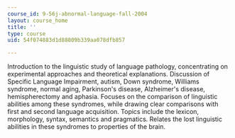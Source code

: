 ```yaml
---
course_id: 9-56j-abnormal-language-fall-2004
layout: course_home
title: ''
type: course
uid: 54f074883d1d88809b339aa078dfb857

---
```

Introduction to the linguistic study of language pathology, concentrating on experimental approaches and theoretical explanations. Discussion of Specific Language Impairment, autism, Down syndrome, Williams syndrome, normal aging, Parkinson's disease, Alzheimer's disease, hemispherectomy and aphasia. Focuses on the comparison of linguistic abilities among these syndromes, while drawing clear comparisons with first and second language acquisition. Topics include the lexicon, morphology, syntax, semantics and pragmatics. Relates the lost linguistic abilities in these syndromes to properties of the brain.
